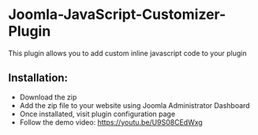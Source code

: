 # Joomla-JavaScript-Customizer-Plugin
This plugin allows you to add custom inline javascript code to your plugin

## Installation:

- Download the zip
- Add the zip file to your website using Joomla Administrator Dashboard
- Once installated, visit plugin configuration page
- Follow the demo video: https://youtu.be/U9S08CEdWxg

